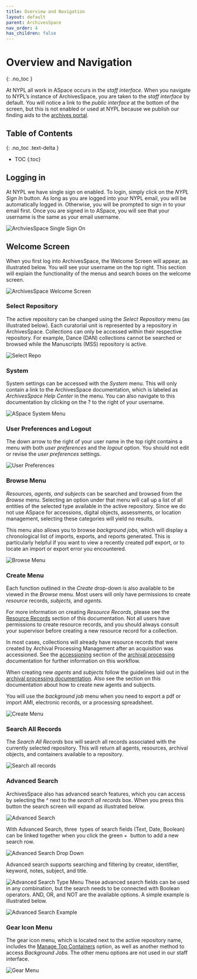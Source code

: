 ```yaml
---
title: Overview and Navigation
layout: default
parent: ArchivesSpace
nav_order: 4
has_children: false
---
```

# Overview and Navigation
{: .no_toc }

At NYPL all work in ASpace occurs in the _staff interface_. When you navigate to NYPL’s instance of ArchivesSpace, you are taken to the _staff interface_ by default. You will notice a link to the _public interface_ at the bottom of the screen, but this is not enabled or used at NYPL because we publish our finding aids to the [archives portal](https://archives.nypl.org/). 

## Table of Contents
{: .no_toc .text-delta }

- TOC
{:toc}

## Logging in 
At NYPL we have single sign on enabled. To login, simply click on the _NYPL Sign In_ button. As long as you are logged into your NYPL email, you will be automatically logged in. Otherwise, you will be prompted to sign in to your email first. Once you are signed in to ASpace, you will see that your username is the same as your email username. 

![ArchviesSpace Single Sign On](/Images/01-ASpace-SSO.png)

## Welcome Screen
When you first log into ArchivesSpace, the Welcome Screen will appear, as illustrated below. You will see your username on the top right. This section will explain the functionality of the menus and search boxes on the welcome screen. 

![ArchivesSpace Welcome Screen](/Images/02-ASpace-Welcome-Screen.png)

### Select Repository
The active repository can be changed using the _Select Repository_ menu (as illustrated below). Each curatorial unit is represented by a repository in ArchivesSpace. Collections can only be accessed within their respective repository. For example, Dance (DAN) collections cannot be searched or browsed while the Manuscripts (MSS) repository is active.

![Select Repo](/Images/03-Select-Repo.png)

### System
System settings can be accessed with the _System_ menu. This will only contain a link to the ArchivesSpace documentation, which is labeled as _ArchivesSpace Help Center_ in the menu. You can also navigate to this documentation by clicking on the ? to the right of your username.

![ASpace System Menu](/Images/04-ASpace-System-menu.png)

### User Preferences and Logout
The down arrow to the right of your user name in the top right contains a menu with both _user preferences_ and the _logout_ option. You should not edit or revise the _user preferences_ settings.

![User Preferences](/Images/05-user-preferences.png)

### Browse Menu
_Resources, agents, and subjects_ can be searched and browsed from the _Browse_ menu. Selecting an option under that menu will call up a list of all entities of the selected type available in the active repository. Since we do not use ASpace for accessions, digital objects, assessments, or location management, selecting these categories will yield no results. 

This menu also allows you to browse _background jobs,_ which will display a chronological list of imports, exports, and reports generated. This is particularly helpful if you want to view a recently created pdf export, or to locate an import or export error you encountered. 

![Browse Menu](/Images/06-browse-menu.png)

### Create Menu
Each function outlined in the _Create_ drop-down is also available to be viewed in the _Browse_ menu. Most users will only have permissions to create _resource_ records, _subjects,_ and _agents._ 

For more information on creating _Resource Records_, please see the [Resource Records]() section of this documentation. Not all users have permissions to create resource records, and you should always consult your supervisor before creating a new resource record for a collection. 

In most cases, collections will already have resource records that were created by Archival Processing Management after an acquisition was accessioned. See the [accessioning](https://nypl.github.io/pres-docs/archivalProcessing/Accessioning.html) section of the [archival processing](https://nypl.github.io/pres-docs/archivalProcessing/archivalProcessing.html) documentation for further information on this workflow.

When creating new _agents_ and _subjects_ follow the guidelines laid out in the [archival processing documentation](https://nypl.github.io/pres-docs/archivalProcessing/Controlled_Access_Terms.html). Also see the section on this documentation about how to create new agents and subjects. 

You will use the _background job_ menu when you need to export a pdf or import AMI, electronic records, or a processing spreadsheet.  

![Create Menu](/Images/07-create-menu.png)

### Search All Records
The _Search All Records_ box will search all records associated with the currently selected repository. This will return all agents, resources, archival objects, and containers available to a repository.

![Search all records](/Images/08-search-all-records.png)

### Advanced Search
ArchivesSpace also has advanced search features, which you can access by selecting the ^ next to the _search all records_ box. When you press this button the search screen will expand as illustrated below.

![Advanced Search](/Images/09-advanced-search.png)

With Advanced Search, three  types of search fields (Text, Date, Boolean) can be linked together when you click the green +  button to add a new search row.

![Advanced Search Drop Down](/Images/10-advance-search-dropdown.png)

Advanced search supports searching and filtering by creator, identifier, keyword, notes, subject, and title.

![Advanced Search Type Menu](/Images/11-Advanced-search-type-menu.png)
These advanced search fields can be used in any combination, but the search needs to be connected with Boolean operators. AND, OR, and NOT are the available options. A simple example is illustrated below.

![Advanced Search Example](/Images/12-Advanced-Search-example.png)

### Gear Icon Menu
The gear icon menu, which is located next to the active repository name, includes the [Manage Top Containers]() option, as well as another method to access _Background Jobs._ The other menu options are not used in our staff interface.

![Gear Menu](/Images/13-gear-menu.png)